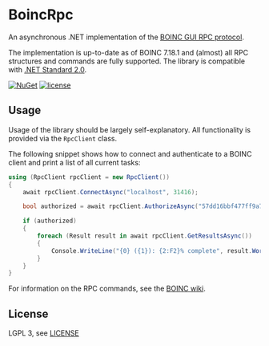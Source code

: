 # BoincRpc
An asynchronous .NET implementation of the [BOINC GUI RPC protocol](http://boinc.berkeley.edu/trac/wiki/GuiRpc).

The implementation is up-to-date as of BOINC 7.18.1 and (almost) all RPC structures and commands are fully supported.
The library is compatible with [.NET Standard 2.0](https://docs.microsoft.com/en-us/dotnet/standard/net-standard).

[![NuGet](https://img.shields.io/nuget/v/BoincRpc.svg)](https://www.nuget.org/packages/BoincRpc/)
[![license](https://img.shields.io/github/license/chausner/BoincRpc.svg)](https://github.com/chausner/BoincRpc/blob/master/LICENSE)

Usage
-----
Usage of the library should be largely self-explanatory.
All functionality is provided via the `RpcClient` class.

The following snippet shows how to connect and authenticate to a BOINC client and print a list of all current tasks: 
```csharp
using (RpcClient rpcClient = new RpcClient())
{
    await rpcClient.ConnectAsync("localhost", 31416);

    bool authorized = await rpcClient.AuthorizeAsync("57dd16bbf477ff9a76141f1575d4a44c");

    if (authorized)
    {
        foreach (Result result in await rpcClient.GetResultsAsync())
        {
            Console.WriteLine("{0} ({1}): {2:F2}% complete", result.WorkunitName, result.ProjectUrl, result.FractionDone * 100);
        }
    }
}
```

For information on the RPC commands, see the [BOINC wiki](http://boinc.berkeley.edu/trac/wiki/GuiRpc).

License
-------
LGPL 3, see [LICENSE](LICENSE)
